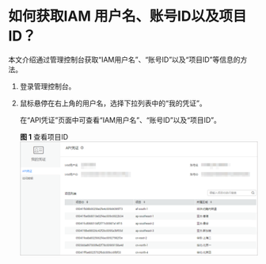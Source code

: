 # 如何获取IAM 用户名、账号ID以及项目ID？<a name="sdk_05_0003"></a>

本文介绍通过管理控制台获取“IAM用户名”、“账号ID”以及“项目ID”等信息的方法。

1.  登录管理控制台。
2.  鼠标悬停在右上角的用户名，选择下拉列表中的“我的凭证”。

    在“API凭证”页面中可查看“IAM用户名”、“账号ID”以及“项目ID”。

    **图 1**  查看项目ID<a name="fig141114503019"></a>  
    ![](figures/查看项目ID.png "查看项目ID")


